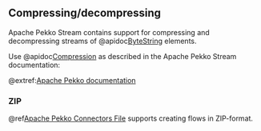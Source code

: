 ## Compressing/decompressing

Apache Pekko Stream contains support for compressing and decompressing streams of @apidoc[ByteString](org.apache.pekko.util.ByteString)
elements.

Use @apidoc[Compression](Compression$) as described in the Apache Pekko Stream documentation:

@extref:[Apache Pekko documentation](pekko:stream/stream-cookbook.html#dealing-with-compressed-data-streams)

### ZIP

@ref[Apache Pekko Connectors File](../file.md#zip-archive) supports creating flows in ZIP-format.
